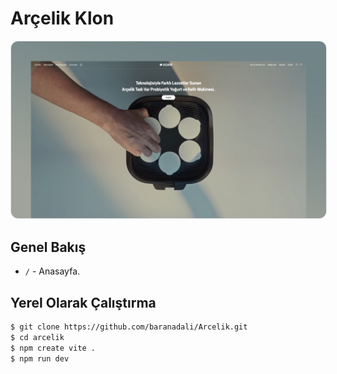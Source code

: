 # Arçelik Klon

<img src="./src/assets/images/arcelik-banner.jpg" alt="Arçelik - İyiliği Aşkla Tasarlar" style="border-radius: 12px; border: 1px solid #e5e7eb" />

## Genel Bakış

- `/` - Anasayfa.

## Yerel Olarak Çalıştırma

```bash
$ git clone https://github.com/baranadali/Arcelik.git
$ cd arcelik
$ npm create vite .
$ npm run dev
```
